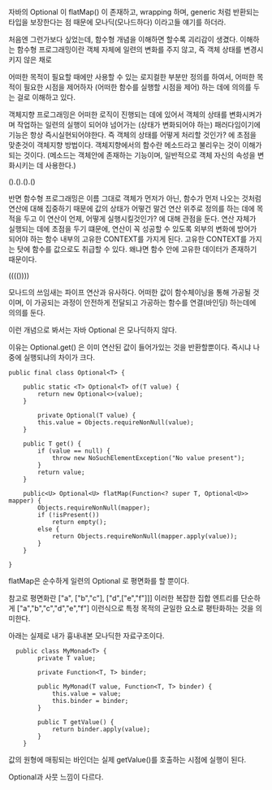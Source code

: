 
자바의 Optional 이 flatMap() 이 존재하고, wrapping 하며, generic 처럼 반환되는 타입을 보장한다는 점 때문에 모나딕(모나드하다) 이라고들 얘기를 하더라.

처음엔 그런가보다 싶었는데, 함수형 개념을 이해하면 할수록 괴리감이 생겼다. 이해하는 함수형 프로그래밍이란 객체 자체에 일련의 변화를 주지 않고, 즉 객체 상태를 변경시키지 않은 채로

어떠한 목적이 필요할 때에만 사용할 수 있는 로지컬한 부분만 정의를 하여서, 어떠한 목적이 필요한 시점을 제어하자 (어떠한 함수를 실행할 시점을 제어) 하는 데에 의의를 두는 걸로 이해하고 있다.

객체지향 프로그래밍은 어떠한 로직이 진행되는 데에 있어서 객체의 상태를 변화시켜가며 작업하는 일련의 실행이 되어야 넘어가는 (상태가 변화되어야 하는) 패러다임이기에 기능은 항상 즉시실현되어야한다. 즉 객체의 상태를 어떻게 처리할 것인가? 에 초점을 맞춘것이 객체지향 방법이다.  객체지향에서의 함수란 메소드라고 불리우는 것이 이해가 되는 것이다. (메소드는 객체안에 존재하는 기능이며, 일반적으로 객체 자신의 속성을 변화시키는 데 사용한다.)

().().().()

반면 함수형 프로그래밍은 이름 그대로 객체가 먼저가 아닌, 함수가 먼저 나오는 것처럼 연산에 대해 집중하기 때문에 값의 상태가 어떻건 말건 연산 위주로 정의를 하는 데에 목적을 두고 이 연산이 언제, 어떻게 실행시킬것인가? 에 대해 관점을 둔다. 연산 자체가 실행되는 데에 초점을 두기 떄문에, 연산이 꼭 성공할 수 있도록 외부의 변화에 방어가 되어야 하는 함수 내부의 고유한 CONTEXT를 가지게 된다. 고유한 CONTEXT를 가지는 탓에 함수를 값으로도 취급할 수 있다. 왜냐면 함수 안에 고유한 데이터가 존재하기 때문이다.

(((())))

모나드의 쓰임새는 파이프 연산과 유사하다. 어떠한 값이 함수체이닝을 통해 가공될 것이며, 이 가공되는 과정이 안전하게 전달되고 가공하는 함수를 연결(바인딩) 하는데에 의의를 둔다.

이런 개념으로 봐서는 자바 Optional 은 모나딕하지 않다.

이유는 Optional.get() 은 이미 연산된 값이 들어가있는 것을 반환할뿐이다. 즉시냐 나중에 실행되냐의 차이가 크다.

```
public final class Optional<T> {

    public static <T> Optional<T> of(T value) {
        return new Optional<>(value);
    }
    
        private Optional(T value) {
        this.value = Objects.requireNonNull(value);
    }

    public T get() {
        if (value == null) {
            throw new NoSuchElementException("No value present");
        }
        return value;
    }
    
    public<U> Optional<U> flatMap(Function<? super T, Optional<U>> mapper) {
        Objects.requireNonNull(mapper);
        if (!isPresent())
            return empty();
        else {
            return Objects.requireNonNull(mapper.apply(value));
        }
    }
    
}
```
flatMap은 순수하게 일련의 Optional 로 평면화를 할 뿐이다. 

참고로 평면화란 ["a", ["b","c"], ["d",["e","f"]]]  이러한 복잡한 집합 엔트리를 단순하게 ["a","b","c","d","e","f"]  이런식으로 특정 목적의 균일한 요소로 평탄화하는 것을 의미한다.

아래는 실제로 내가 흉내내본 모나딕한 자료구조이다.

```
  public class MyMonad<T> {
        private T value;

        private Function<T, T> binder;

        public MyMonad(T value, Function<T, T> binder) {
            this.value = value;
            this.binder = binder;
        }

        public T getValue() {
            return binder.apply(value);
        }
    }
```

값의 원형에 매핑되는 바인더는 실제 getValue()를 호출하는 시점에 실행이 된다.

Optional과 사뭇 느낌이 다르다.
